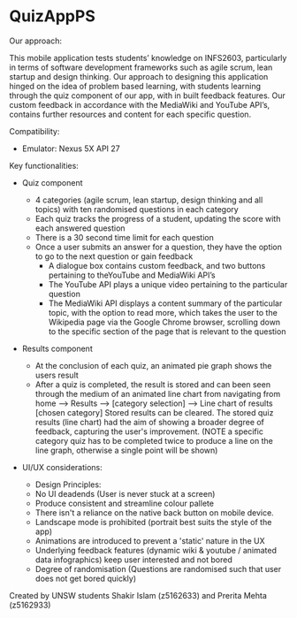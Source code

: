 # QuizAppPS
Our approach: 

This mobile application tests students’ knowledge on INFS2603, particularly in terms of software development frameworks such as agile scrum, lean startup and design thinking. Our approach to designing this application hinged on the idea of problem based learning, with students learning through the quiz component of our app, with in built feedback features. Our custom feedback in accordance with the MediaWiki and YouTube API’s, contains further resources and content for each specific question. 

Compatibility: 

- Emulator: Nexus 5X API 27

Key functionalities: 
- Quiz component  
	- 4 categories (agile scrum, lean startup, design thinking and 	all topics) with ten randomised questions in each category
	- Each quiz tracks the progress of a student, updating the score 	with each answered question 
	- There is a 30 second time limit for each question 
	- Once a user submits an answer for a question, they have the 	option to go to the next question or gain feedback
		- A dialogue box contains custom feedback, and two 		buttons pertaining to theYouTube and MediaWiki API’s
		- The YouTube API plays a unique video pertaining to the 		particular question 
		- The MediaWiki API displays a content summary of the 		particular topic, with the option to read more, which 		takes the user to the Wikipedia page via the Google 		Chrome browser, scrolling down to the specific section 		of the page that is relevant to the question 

- Results component
	- At the conclusion of each quiz, an animated pie graph shows 		the users result
	- After a quiz is completed, the result is stored and can been 	seen through the medium of an animated line chart from 	navigating from home --> Results --> [category selection] --> Line chart of results [chosen category] Stored results can be cleared. The stored quiz results (line 	chart) had the aim of showing a broader degree of feedback, 	capturing the user's improvement. (NOTE a specific category quiz has to be completed twice to produce a line on the line graph, otherwise a single point will be shown) 

- UI/UX considerations: 
	- Design Principles: 
	- No UI deadends (User is never stuck at a screen) 
	- Produce consistent and streamline colour pallete 
	- There isn't a reliance on the native back button on mobile 	device. 
	- Landscape mode is prohibited (portrait best suits the style of 	the app) 
	- Animations are introduced to prevent a 'static' nature in the 		UX 
	- Underlying feedback features (dynamic wiki & youtube / 	animated data infographics) keep user interested and not bored 
	- Degree of randomisation (Questions are randomised such that 	user does not get bored quickly) 

Created by UNSW students Shakir Islam (z5162633) and Prerita Mehta (z5162933)
